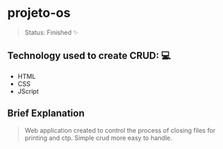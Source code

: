 # projeto-os

> Status: Finished ✨

## Technology used to create CRUD: 💻

- HTML
- CSS
- JScript

## Brief Explanation

> Web application created to control the process of closing files for printing and ctp. Simple crud more easy to handle.
